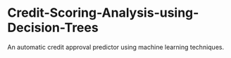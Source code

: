 # Credit-Scoring-Analysis-using-Decision-Trees
An automatic credit approval predictor using machine learning techniques.
